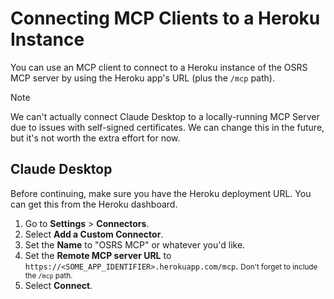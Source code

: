 # Connecting MCP Clients to a Heroku Instance

You can use an MCP client to connect to a Heroku instance of the OSRS MCP server by using the Heroku app's URL (plus the `/mcp` path).

> [!NOTE]
> We can't actually connect Claude Desktop to a locally-running MCP Server due to issues with self-signed certificates. We can change this in the future, but it's not worth the extra effort for now.

## Claude Desktop

Before continuing, make sure you have the Heroku deployment URL. You can get this from the Heroku dashboard.

1. Go to **Settings** > **Connectors**.
2. Select **Add a Custom Connector**.
3. Set the **Name** to "OSRS MCP" or whatever you'd like.
4. Set the **Remote MCP server URL** to `https://<SOME_APP_IDENTIFIER>.herokuapp.com/mcp`.
	<small>Don't forget to include the `/mcp` path.</small>
6. Select **Connect**.
